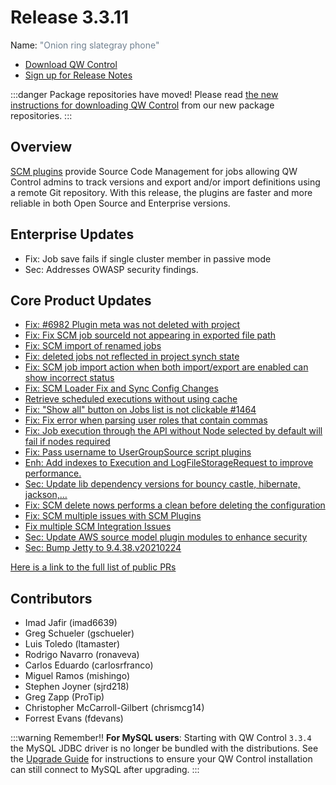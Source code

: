 # Release 3.3.11

Name: <span style="color: slategray"><span class="glyphicon glyphicon-phone"></span> "Onion ring slategray phone"</span>

- [Download QW Control](https://download.qwcontrol.com/)
- [Sign up for Release Notes](https://www.qwcontrol.com/release-notes-signup)

:::danger Package repositories have moved!
  Please read [the new instructions for downloading QW Control](/learning/howto/migrate-to-qwcontrol-packages-repo.md) from our new package repositories.
:::

## Overview
[SCM plugins](/administration/projects/scm/git) provide Source Code Management for jobs allowing QW Control admins to track versions and export and/or import definitions using a remote Git repository. With this release, the plugins are faster and more reliable in both Open Source and Enterprise versions.

## Enterprise Updates

* Fix: Job save fails if single cluster member in passive mode
* Sec: Addresses OWASP security findings.


## Core Product Updates

* [Fix: #6982 Plugin meta was not deleted with project](https://github.com/qwcontrol/qwcontrol/pull/7027)
* [Fix: Fix SCM job sourceId not appearing in exported file path ](https://github.com/qwcontrol/qwcontrol/pull/7026)
* [Fix: SCM import of renamed jobs](https://github.com/qwcontrol/qwcontrol/pull/7020)
* [Fix: deleted jobs not reflected in project synch state](https://github.com/qwcontrol/qwcontrol/pull/7018)
* [Fix: SCM job import action when both import/export are enabled can show incorrect status](https://github.com/qwcontrol/qwcontrol/pull/7017)
* [Fix: SCM Loader Fix and Sync Config Changes](https://github.com/qwcontrol/qwcontrol/pull/7015)
* [Retrieve scheduled executions without using cache](https://github.com/qwcontrol/qwcontrol/pull/6942)
* [Fix: &quot;Show all&quot; button on Jobs list is not clickable #1464](https://github.com/qwcontrol/qwcontrol/pull/6936)
* [Fix: Fix error when parsing user roles that contain commas](https://github.com/qwcontrol/qwcontrol/pull/6935)
* [Fix: Job execution through the API without Node selected by default will fail if nodes required](https://github.com/qwcontrol/qwcontrol/pull/6934)
* [Fix: Pass username to UserGroupSource script plugins](https://github.com/qwcontrol/qwcontrol/pull/6933)
* [Enh: Add indexes to Execution and LogFileStorageRequest to improve performance.](https://github.com/qwcontrol/qwcontrol/pull/6930)
* [Sec: Update lib dependency versions for bouncy castle, hibernate, jackson,…](https://github.com/qwcontrol/qwcontrol/pull/6921)
* [Fix: SCM delete nows performs a clean before deleting the configuration](https://github.com/qwcontrol/qwcontrol/pull/6913)
* [Fix:  SCM multiple issues with SCM Plugins](https://github.com/qwcontrol/qwcontrol/pull/6912)
* [Fix multiple SCM Integration Issues](https://github.com/qwcontrol/qwcontrol/pull/6908)
* [Sec: Update AWS source model plugin modules to enhance security](https://github.com/qwcontrol/qwcontrol/pull/6907)
* [Sec: Bump Jetty to 9.4.38.v20210224](https://github.com/qwcontrol/qwcontrol/pull/6867)


[Here is a link to the full list of public PRs](https://github.com/qwcontrol/qwcontrol/pulls?q=is%3Apr+milestone%3A3.3.11+is%3Aclosed)


## Contributors

* Imad Jafir (imad6639)
* Greg Schueler (gschueler)
* Luis Toledo (ltamaster)
* Rodrigo Navarro (ronaveva)
* Carlos Eduardo (carlosrfranco)
* Miguel Ramos (mishingo)
* Stephen Joyner (sjrd218)
* Greg Zapp (ProTip)
* Christopher McCarroll-Gilbert (chrismcg14)
* Forrest Evans (fdevans)


:::warning Remember!!
**For MySQL users**: Starting with QW Control `3.3.4` the MySQL JDBC driver is no longer be
bundled with the distributions. See the [Upgrade Guide](/upgrading/upgrading-to-qwcontrol-3.3.4.md)
for instructions to ensure your QW Control installation can still connect to MySQL after upgrading.
:::
